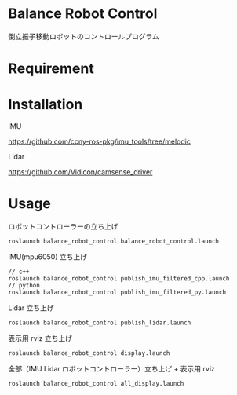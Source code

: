 # Balance Robot Control
倒立振子移動ロボットのコントロールプログラム

# Requirement

# Installation
IMU

https://github.com/ccny-ros-pkg/imu_tools/tree/melodic

Lidar

https://github.com/Vidicon/camsense_driver
# Usage

ロボットコントローラーの立ち上げ
```
roslaunch balance_robot_control balance_robot_control.launch
```
IMU(mpu6050) 立ち上げ
```
// c++
roslaunch balance_robot_control publish_imu_filtered_cpp.launch
// python
roslaunch balance_robot_control publish_imu_filtered_py.launch
```
Lidar 立ち上げ
```
roslaunch balance_robot_control publish_lidar.launch
```
表示用 rviz 立ち上げ
```
roslaunch balance_robot_control display.launch
```
全部（IMU Lidar ロボットコントローラー）立ち上げ + 表示用 rviz
```
roslaunch balance_robot_control all_display.launch
```
